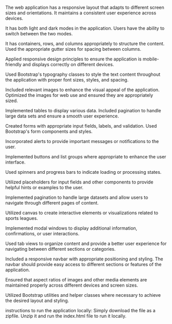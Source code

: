 The web application has a responsive layout that adapts to different screen sizes and orientations. It maintains a consistent user experience across devices.

It has both light and dark modes in the application. Users have the ability to switch between the two modes.

It has containers, rows, and columns appropriately to structure the content. Used the appropriate gutter sizes for spacing between columns.

Applied responsive design principles to ensure the application is mobile-friendly and displays correctly on different devices.

Used Bootstrap's typography classes to style the text content throughout the application with proper font sizes, styles, and spacing.


Included relevant images to enhance the visual appeal of the application. Optimized the images for web use and ensured they are appropriately sized.

Implemented tables to display various data. Included pagination to handle large data sets and ensure a smooth user experience.


Created forms with appropriate input fields, labels, and validation. Used Bootstrap's form components and styles.

Incorporated alerts to provide important messages or notifications to the user.

Implemented buttons and list groups where appropriate to enhance the user interface.


Used spinners and progress bars to indicate loading or processing states.

Utilized placeholders for input fields and other components to provide helpful hints or examples to the user.

Implemented pagination to handle large datasets and allow users to navigate through different pages of content.


Utilized canvas to create interactive elements or visualizations related to sports leagues.

Implemented modal windows to display additional information, confirmations, or user interactions.


Used tab views to organize content and provide a better user experience for navigating between different sections or categories.

Included a responsive navbar with appropriate positioning and styling. The navbar should provide easy access to different sections or features of the application.

Ensured that aspect ratios of images and other media elements are maintained properly across different devices and screen sizes.


Utilized Bootstrap utilities and helper classes where necessary to achieve the desired layout and styling.


instructions to run the application locally: Simply download the file as a zipfile. Unzip it and run the index.html file to run it locally.